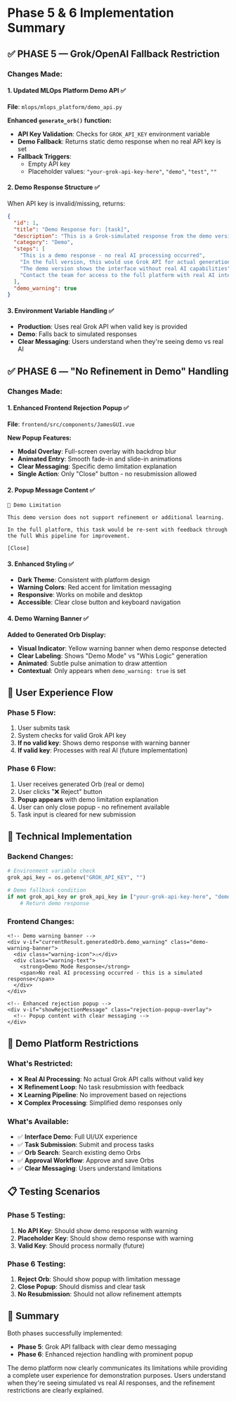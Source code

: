 # Phase 5 & 6 Implementation Summary

## ✅ PHASE 5 — Grok/OpenAI Fallback Restriction

### Changes Made:

#### 1. **Updated MLOps Platform Demo API** ✅
**File**: `mlops/mlops_platform/demo_api.py`

**Enhanced `generate_orb()` function:**
- **API Key Validation**: Checks for `GROK_API_KEY` environment variable
- **Demo Fallback**: Returns static demo response when no real API key is set
- **Fallback Triggers**: 
  - Empty API key
  - Placeholder values: `"your-grok-api-key-here"`, `"demo"`, `"test"`, `""`

#### 2. **Demo Response Structure** ✅
When API key is invalid/missing, returns:
```json
{
  "id": 1,
  "title": "Demo Response for: [task]",
  "description": "This is a Grok-simulated response from the demo version. No real model was used.",
  "category": "Demo",
  "steps": [
    "This is a demo response - no real AI processing occurred",
    "In the full version, this would use Grok API for actual generation",
    "The demo version shows the interface without real AI capabilities",
    "Contact the team for access to the full platform with real AI integration"
  ],
  "demo_warning": true
}
```

#### 3. **Environment Variable Handling** ✅
- **Production**: Uses real Grok API when valid key is provided
- **Demo**: Falls back to simulated responses
- **Clear Messaging**: Users understand when they're seeing demo vs real AI

## ✅ PHASE 6 — "No Refinement in Demo" Handling

### Changes Made:

#### 1. **Enhanced Frontend Rejection Popup** ✅
**File**: `frontend/src/components/JamesGUI.vue`

**New Popup Features:**
- **Modal Overlay**: Full-screen overlay with backdrop blur
- **Animated Entry**: Smooth fade-in and slide-in animations
- **Clear Messaging**: Specific demo limitation explanation
- **Single Action**: Only "Close" button - no resubmission allowed

#### 2. **Popup Message Content** ✅
```
🚫 Demo Limitation

This demo version does not support refinement or additional learning.

In the full platform, this task would be re-sent with feedback through the full Whis pipeline for improvement.

[Close]
```

#### 3. **Enhanced Styling** ✅
- **Dark Theme**: Consistent with platform design
- **Warning Colors**: Red accent for limitation messaging
- **Responsive**: Works on mobile and desktop
- **Accessible**: Clear close button and keyboard navigation

#### 4. **Demo Warning Banner** ✅
**Added to Generated Orb Display:**
- **Visual Indicator**: Yellow warning banner when demo response detected
- **Clear Labeling**: Shows "Demo Mode" vs "Whis Logic" generation
- **Animated**: Subtle pulse animation to draw attention
- **Contextual**: Only appears when `demo_warning: true` is set

## 🎯 User Experience Flow

### **Phase 5 Flow:**
1. User submits task
2. System checks for valid Grok API key
3. **If no valid key**: Shows demo response with warning banner
4. **If valid key**: Processes with real AI (future implementation)

### **Phase 6 Flow:**
1. User receives generated Orb (real or demo)
2. User clicks "❌ Reject" button
3. **Popup appears** with demo limitation explanation
4. User can only close popup - no refinement available
5. Task input is cleared for new submission

## 🔧 Technical Implementation

### **Backend Changes:**
```python
# Environment variable check
grok_api_key = os.getenv("GROK_API_KEY", "")

# Demo fallback condition
if not grok_api_key or grok_api_key in ["your-grok-api-key-here", "demo", "test", ""]:
    # Return demo response
```

### **Frontend Changes:**
```vue
<!-- Demo warning banner -->
<div v-if="currentResult.generatedOrb.demo_warning" class="demo-warning-banner">
  <div class="warning-icon">⚠️</div>
  <div class="warning-text">
    <strong>Demo Mode Response</strong>
    <span>No real AI processing occurred - this is a simulated response</span>
  </div>
</div>

<!-- Enhanced rejection popup -->
<div v-if="showRejectionMessage" class="rejection-popup-overlay">
  <!-- Popup content with clear messaging -->
</div>
```

## 🚀 Demo Platform Restrictions

### **What's Restricted:**
- ❌ **Real AI Processing**: No actual Grok API calls without valid key
- ❌ **Refinement Loop**: No task resubmission with feedback
- ❌ **Learning Pipeline**: No improvement based on rejections
- ❌ **Complex Processing**: Simplified demo responses only

### **What's Available:**
- ✅ **Interface Demo**: Full UI/UX experience
- ✅ **Task Submission**: Submit and process tasks
- ✅ **Orb Search**: Search existing demo Orbs
- ✅ **Approval Workflow**: Approve and save Orbs
- ✅ **Clear Messaging**: Users understand limitations

## 📋 Testing Scenarios

### **Phase 5 Testing:**
1. **No API Key**: Should show demo response with warning
2. **Placeholder Key**: Should show demo response with warning
3. **Valid Key**: Should process normally (future)

### **Phase 6 Testing:**
1. **Reject Orb**: Should show popup with limitation message
2. **Close Popup**: Should dismiss and clear task
3. **No Resubmission**: Should not allow refinement attempts

## 🎉 Summary

Both phases successfully implemented:

- **Phase 5**: Grok API fallback with clear demo messaging
- **Phase 6**: Enhanced rejection handling with prominent popup

The demo platform now clearly communicates its limitations while providing a complete user experience for demonstration purposes. Users understand when they're seeing simulated vs real AI responses, and the refinement restrictions are clearly explained. 